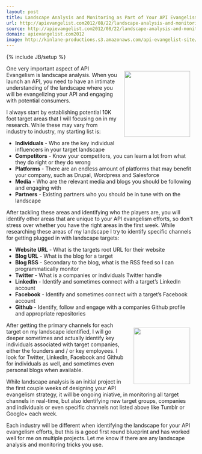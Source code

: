 ```yaml
---
layout: post
title: Landscape Analysis and Monitoring as Part of Your API Evangelism
url: http://apievangelist.com2012/08/22/landscape-analysis-and-monitoring-as-part-of-your-api-evangelism/
source: http://apievangelist.com2012/08/22/landscape-analysis-and-monitoring-as-part-of-your-api-evangelism/
domain: apievangelist.com2012
image: http://kinlane-productions.s3.amazonaws.com/api-evangelist-site/blog/landscape monitoring.png
---
```

{% include JB/setup %}
<p><img style="padding: 15px;" src="http://kinlane-productions.s3.amazonaws.com/landscape monitoring.png" alt="" width="175" align="right" /></p>
<p>One very important aspect of API Evangelism is landscape analysis.   When you launch an API, you need to have an intimate understanding of the landscape where you will be evangelizing your API and engaging with potential consumers.</p>
<p>I always start by establishing potential 10K foot target areas that I will focusing on in my research.  While these may vary from industry to industry, my starting list is:</p>
<ul class="mainlist">
<li><strong>Individuals</strong> - Who are the key individual influencers in your target landscape</li>
<li><strong>Competitors</strong> - Know your competitors, you can learn a lot from what they do right or they do wrong</li>
<li><strong>Platforms</strong> - There are an endless amount of platforms that may benefit your company, such as Drupal, Wordpress and Salesforce</li>
<li><strong>Media</strong> - Who are the relevant media and blogs you should be following and engaging with</li>
<li><strong>Partners</strong> - Existing partners who you should be in tune with on the landscape</li>
</ul>
<p>After tackling these areas and identifying who the players are, you will identify other areas that are unique to your API evangelism efforts, so don't stress over whether you have the right areas in the first week.  While researching these areas of my landscape I try to identify specific channels for getting plugged in with landscape targets:</p>
<ul class="mainlist">
<li><strong>Website URL</strong> - What is the targets root URL for their website</li>
<li><strong>Blog URL</strong> - What is the blog for a target</li>
<li><strong>Blog RSS</strong> - Secondary to the blog, what is the RSS feed so I can programmatically monitor</li>
<li><strong>Twitter</strong> - What is a companies or individuals Twitter handle</li>
<li><strong>LinkedIn</strong> - Identify and sometimes connect with a target&rsquo;s LinkedIn account</li>
<li><strong>Facebook</strong> - Identify and sometimes connect with a target&rsquo;s Facebook account</li>
<li><strong>Github</strong> - Identify, follow and engage with a companies Github profile and appropriate repositories</li>
</ul>
<p><img style="padding: 15px;" src="http://kinlane-productions.s3.amazonaws.com/twitter/twitter-bird-blue-on-white.png" alt="" width="150" align="right" /></p>
<p>After getting the primary channels for each target on my landscape identified, I will go deeper sometimes and actually identify key individuals associated with target companies, either the founders and / or key employees. I look for Twitter, LinkedIn, Facebook and Github for individuals as well, and sometimes even personal blogs when available.</p>
<p>While landscape analysis is an initial project in the first couple weeks of designing your API evangelism strategy, it will be ongoing iniative, in monitoring all target channels in real-time, but also identifying new target groups, companies and individuals or even specific channels not listed above like Tumblr or Google+ each week.</p>
<p>Each industry will be different when identifying the landscape for your API evangelism efforts, but this is a good first round blueprint and has worked well for me on multiple projects.  Let me know if there are any landscape analysis and monitoring tricks you use.</p>
